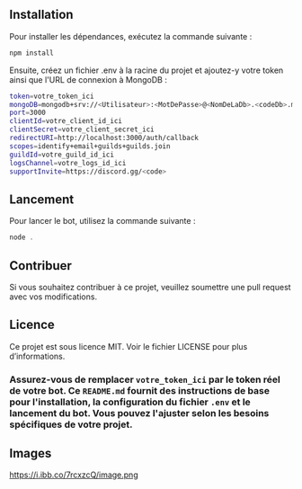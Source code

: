 ## Installation

Pour installer les dépendances, exécutez la commande suivante :
```js
npm install
```

Ensuite, créez un fichier .env à la racine du projet et ajoutez-y votre token ainsi que l'URL de connexion à MongoDB :
```bash
token=votre_token_ici
mongoDB=mongodb+srv://<Utilisateur>:<MotDePasse>@<NomDeLaDb>.<codeDb>.mongodb.net/<NomDuBot>
port=3000
clientId=votre_client_id_ici
clientSecret=votre_client_secret_ici
redirectURI=http://localhost:3000/auth/callback
scopes=identify+email+guilds+guilds.join
guildId=votre_guild_id_ici
logsChannel=votre_logs_id_ici
supportInvite=https://discord.gg/<code>
```

## Lancement

Pour lancer le bot, utilisez la commande suivante :
```js
node .
```

## Contribuer
Si vous souhaitez contribuer à ce projet, veuillez soumettre une pull request avec vos modifications.

## Licence
Ce projet est sous licence MIT. Voir le fichier LICENSE pour plus d’informations.


### Assurez-vous de remplacer `votre_token_ici` par le token réel de votre bot. Ce `README.md` fournit des instructions de base pour l'installation, la configuration du fichier `.env` et le lancement du bot. Vous pouvez l'ajuster selon les besoins spécifiques de votre projet.

## Images
https://i.ibb.co/7rcxzcQ/image.png